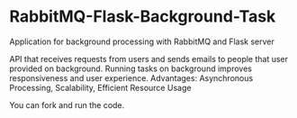 # RabbitMQ-Flask-Background-Task
Application for background processing with RabbitMQ and Flask server

API that receives requests from users and sends emails to people that user provided on background.
Running tasks on background improves responsiveness and user experience.
Advantages: Asynchronous Processing, Scalability, Efficient Resource Usage

You can fork and run the code.
